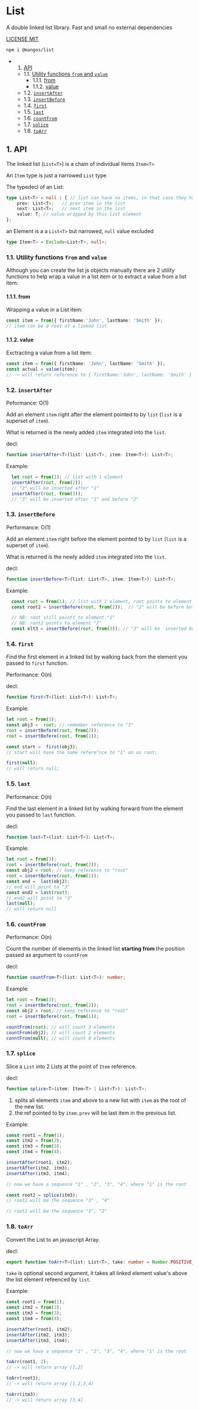 
# List

A double linked list library.
Fast and small no external dependencies

<a href="./LICENSE">LICENSE MIT</a>


```bash
npm i @mangos/list
```

<!-- vscode-markdown-toc -->
* 1. [API](#API)
	* 1.1. [Utility functions `from` and `value`](#Utilityfunctionsfromandvalue)
		* 1.1.1. [from](#from)
		* 1.1.2. [value](#value)
	* 1.2. [`insertAfter`](#insertAfter)
	* 1.3. [`insertBefore`](#insertBefore)
	* 1.4. [`first`](#first)
	* 1.5. [`last`](#last)
	* 1.6. [`countFrom`](#countFrom)
	* 1.7. [`splice`](#splice)
  * 1.8. [`toArr`](#toArr)

<!-- vscode-markdown-toc-config
	numbering=true
	autoSave=true
	/vscode-markdown-toc-config -->
<!-- /vscode-markdown-toc -->

##  1. <a name='API'></a>API

The linked list (`List<T>`) is a chain of individual items `Item<T>`

An `Item` type is just a narrowed `List` type

The typedecl of an List<T>:

```typescript
type List<T> = null | { // list can have no items, in that case they have the value null
    prev: List<T>;   // prev item in the list
    next: List<T>;   // next item in the list
    value: T; // value wrapped by this list element
};
```

an Element is a a `List<T>` but narrowed, `null` value excluded

```typescript
type Item<T> = Exclude<List<T>, null>;
```

###  1.1. <a name='Utilityfunctionsfromandvalue'></a>Utility functions `from` and `value`

Although  you can create the list js objects manually there are 2 utility functions to help wrap a value in a list item or to extract a value from a list item:

####  1.1.1. <a name='from'></a>from

Wrapping a value in a List item:

```typescript
const item = from({ firstName:'John', lastName: 'Smith' });
// item can be a root of a linked list
```

####  1.1.2. <a name='value'></a>value

Exctracting a value from a list item:

```typescript
const item = from({ firstName: 'John', lastName: 'Smith' });
const actual = value(item);
// -> will return reference to { firstName:'John', lastName: 'Smith' }
```

###  1.2. <a name='insertAfter'></a>`insertAfter`

Peformance: O(1)

Add an element `item` right after the element pointed to by `list` (`list` is a superset of `item`).

What is returned is the newly added `item` integrated into the `list`.

decl:
```typescript
function insertAfter<T>(list: List<T>, item: Item<T>): List<T>;
```

Example:
```typescript
  let root = from(1); // list with 1 element
  insertAfter(root, from(2));
  // "2" will be inserted after "1"
  insertAfter(root, from(3));
  // "3" will be inserted after "1" and before "2"
```

###  1.3. <a name='insertBefore'></a>`insertBefore`

Performance: O(1)

Add an element `item` right before the element pointed to by `list` (`list` is a superset of `item`).

What is returned is the newly added `item` integrated into the `list`.

decl:
```typescript
function insertBefore<T>(list: List<T>, item: Item<T>): List<T>;
```

Example:
```typescript
  const root = from(1); // list with 1 element, root points to element "1"
  const root2 = insertBefore(root, from(2));  // "2" will be before before "1" and become the new root of the list

  // NB: root still points to element "1"
  // NB: root2 points to element "2"
  const elt3 = insertBefore(root, from(3)); // "3" will be  inserted before before "1" and after "2"
```

###  1.4. <a name='first'></a>`first`

Find the first element in a linked list by walking back from the element you passed to `first` function.

Performance: O(n)

decl:
```typescript
function first<T>(list: List<T>): List<T>;
```

Example:
```typescript
let root = from(3);
const obj3 =  root; // remember reference to "3"
root = insertBefore(root, from(2));
root = insertBofere(root, from(1));

const start =  first(obj3);
// start will have the same refere"nce to "1" an as root;

first(null);
// will return null;
```

###  1.5. <a name='last'></a>`last`

Performance: O(n)

Find the last element in a linked list by walking forward from the element you passed to `last` function.

decl:
```typescript
function last<T>(list: List<T>): List<T>;
```

Example:
```typescript
let root = from(3);
root = insertBefore(root, from(2));
const obj2 = root; // keep reference to "root"
root = insertBofere(root, from(1));
const end =  last(obj2);
// end will point to "3"
const end2 = last(root);
// end2 will point to "3"
last(null);
// will return null
```

###  1.6. <a name='countFrom'></a>`countFrom`

Performance: O(n)

Count the number of elements in the linked list **starting from** the position passed as argument to `countFrom`

decl:
```typescript
function countFrom<T>(list: List<T>): number;
```

Example:
```typescript
let root = from(3);
root = insertBefore(root, from(2));
const obj2 = root; // keep reference to "root"
root = insertBofere(root, from(1));

countFrom(root); // will count 3 elements
countFrom(obj2); // will count 2 elements
conntFrom(null); // will count 0 elements
```

###  1.7. <a name='splice'></a>`splice`

Slice a `List` into 2 Lists at the point of `Item` reference.

decl:
```typescript
function splice<T>(item: Item<T> | List<T>): List<T>;
```

1. splits all elements `item` and above to a new list with `item` as the root of the new list.
2. the ref pointed to by `item.prev` will be last item in the previous list.

Example:
```typescript
const root1 = from(1);
const itm2 = from(2);
const itm3 = from(3);
const itm4 = from(4);

insertAfter(root1, itm2);
insertAfter(itm2, itm3);
insertAfter(itm3, itm4);

// now we have a sequence "1" , "2", "3", "4", where "1" is the root

const root2 = splice(itm3);
// root2 will be the sequence "3" , "4"

// root1 will be the sequence "1", "2"
```

###  1.8. <a name='toArr'></a>`toArr`

Convert the List to an javascript Array.

decl:
```typescript
export function toArr<T>(list: List<T>, take: number = Number.POSITIVE_INFINITY ): T[] 
```
`take` is optional second argument, it takes all linked element value's above the list element refeenced by `list`.

Example:

```typescript
const root1 = from(1);
const itm2 = from(2);
const itm3 = from(3);
const itm4 = from(4);

insertAfter(root1, itm2);
insertAfter(itm2, itm3);
insertAfter(itm3, itm4);

// now we have a sequence "1" , "2", "3", "4", where "1" is the root

toArr(root1, 2);
// -> will return array [1,2]

toArr(root1);
// -> will return array [1,2,3,4]

toArr(itm3);
// -> will return array [3,4]
```




